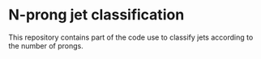 # N-prong jet classification

This repository contains part of the code use to classify jets according
to the number of prongs.
